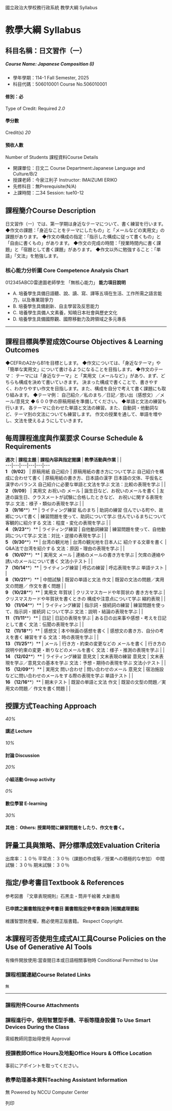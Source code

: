 國立政治大學校務行政系統 教學大綱 Syllabus
# 教學大綱 Syllabus
##  科目名稱：日文習作（一） 
#####  Course Name: Japanese Composition (I)
  * 學年學期：114-1 Fall Semester, 2025 
  * 科目代碼：506010001 Course No.506010001


#### 修別：必
Type of Credit: Required 
_2.0_
#### 學分數
Credit(s)
_20_
#### 預收人數
Number of Students
課程資料Course Details
  * 開課單位：日文二 Course Department:Japanese Language and Culture/B/2 
  * 授課老師：今泉江利子 Instructor: IMAIZUMI ERIKO 
  * 先修科目：無Prerequisite(N/A)
  * 上課時間：二34 Session: tue10-12


##  課程簡介Course Description
日文習作（一）では、第一学期は身近なテーマについて、書く練習を行います。
◆作文の課題：「身近なことをテーマにしたもの」と「メールなどの実用文」の課題があります。
◆作文の構成の指定：「指示した構成に従って書くもの」と「自由に書くもの」があります。
◆作文の完成の時間：「授業時間内に書く課題」と「宿題として書く課題」があります。
◆作文以外に勉強すること：「単語」「文法」を勉強します。
###  核心能力分析圖 Core Competence Analysis Chart
012345ABCD雷達圖老師學生
「無核心能力」 
**能力項目說明**
  * A. 培養學生具備日語聽、說、讀、寫、譯等五項在生活、工作所需之語言能力，以及專業競爭力
  * B. 培養學生具備創新、自主學習及反思能力
  * C. 培養學生具備人文素養，知曉日本社會與歷史文化
  * D. 培養學生具備國際觀、國際移動力及跨領域之多元專長


* * *
##  課程目標與學習成效Course Objectives & Learning Outcomes 
◆CEFRのA2からB1を目標とします。
◆作文については、「身近なテーマ」や「簡単な実用文」について書けるようになることを目指します。
◆作文のテーマ：
テーマには「身近なテーマ」と「実用文（メールなど）」があり、まず、どちらも構成を決めて書いていきます。
決まった構成で書くことで、書きやすく、わかりやすい作文を目指します。また、構成を自分で考えて書く課題にも取り組みます。
◆テーマ例：
自己紹介／私のまち／日記／思い出（感想文）／メール/意見文
◆６００字の原稿用紙を準備してください。
◆単語と文法の練習も行います。
各テーマに合わせた単語と文法の練習。また、自動詞・他動詞など、テーマ別の文法についても練習します。
作文の授業を通して、単語を増やし、文法を使えるようにしていきます。
##  每周課程進度與作業要求 Course Schedule & Requirements
**週次** |  **課程主題** |  **課程內****容與指定****閱讀** |  **教學活動與作業** |  |   
---|---|---|---|---|---  
**1** **（9/02）** |  原稿用紙 自己紹介 |  原稿用紙の書き方について学ぶ 自己紹介を構成に合わせて書く |  原稿用紙の書き方、日本語の漢字 日本語の文体、平仮名と漢字のバランス 自己紹介に必要な単語と文法を学ぶ 文法：比較の表現を学ぶ |  |   
**2** **（9/09）** |  実用文 お祝いの メール |  誕生日など、お祝いのメールを書く |  友達の誕生日、クラスメートが試験に合格したときなど、 お祝いに関する表現を学ぶ 文法：様子・類似の表現を学ぶ |  |   
**3** **（9/16****）** |  ライティング練習 私のまち |  助詞の練習 住んでいる町や、故郷について書く |  練習問題を使って、助詞について学ぶ 住んでいるまちについて客観的に紹介する 文法：程度・変化の表現を学ぶ |  |   
**4** **（9/23****）** |  ライティング練習 |  自他動詞練習 |  練習問題を使って、自他動詞について学ぶ 文法：対比・逆接の表現を学ぶ |  |   
**5** **（9/30****）** |  台湾の観光地 |  台湾の観光地を日本人に 紹介する文章を書く |  Q&A法で台湾を紹介する 文法：原因・理由の表現を学ぶ |  |   
**6** **（10/07****）** |  実用文 メール |  連絡のメールの書き方を学ぶ |  欠席の連絡や誘いのメールについて書く 文法小テスト |  |   
**7** **（10/14****）** |  ライティング練習 |  呼応の練習 |  呼応表現を学ぶ 単語テスト |  |   
**8** **（10/21****）** |  中間試験 |  既習の単語と文法 作文 |  既習の文法の問題／実用文の問題／ 作文を書く問題 |  |   
**9** **（10/28****）** |  実用文 年賀状 |  クリスマスカードや年賀状の 書き方を学ぶ |  クリスマスカードや年賀状を書くときの 構成や注意点について学ぶ 縮約表現 |  |   
**10** **（11/04****）** |  ライティング練習 |  指示詞・接続詞の練習 |  練習問題を使って、指示詞・接続詞 について学ぶ 文法：説明・結論の表現を学ぶ |  |   
**11** **（11/11****）** |  日記 |  日記の表現を学ぶ |  ある日の出来事や感想・考えを日記として書く 文法：伝聞の表現を学ぶ |  |   
**12** **（11/18****）** |  感想文 |  本や映画の感想を書く |  感想文の書き方、自分の考えを書く 練習をする 文法：時の表現を学ぶ |  |   
**13** **（11/25****）** |  メール |  行き方・約束の変更などの メールを書く |  行き方の説明や約束の変更・断りなどのメールを書く 文法：様子・推測の表現を学ぶ |  |   
**14** **（12/02****）** |  ライティング練習 意見文 |  文末表現の練習 意見文 |  文末表現を学ぶ／意見文の基本を学ぶ 文法：予想・期待の表現を学ぶ 文法小テスト |  |   
**15** **（12/09****）** |  実用文 問い合わせ |  問い合わせのメール 意見文 |  宿泊施設などに問い合わせのメールをする際の表現を学ぶ 単語テスト |  |   
**16** **（12/16****）** |  期末テスト |  既習の単語と文法 作文 |  既習の文型の問題／実用文の問題／ 作文を書く問題 |  |   
##  授課方式Teaching Approach
_40%_
####  講述 Lecture
_10%_
####  討論 Discussion
_20%_
####  小組活動 Group activity
_0%_
####  數位學習 E-learning
_30%_
####  其他： Others: 授業時間に練習問題をしたり、作文を書く。 
##  評量工具與策略、評分標準成效Evaluation Criteria
出席率：１０％
平常点：３０％（課題の作成等／授業への積極的な参加）
中間試験：３０％
期末試験：３０％
##  指定/參考書目Textbook & References
参考図書
『文章表現規則』石黒圭・筒井千絵著 大新書局 
####  已申請之圖書館指定參考書目  圖書館指定參考書查詢 |相關處理要點
維護智慧財產權，務必使用正版書籍。 Respect Copyright.
##  本課程可否使用生成式AI工具Course Policies on the Use of Generative AI Tools
有條件開放使用:當查閱日本或日語相關事物時 Conditional Permitted to Use 
###  課程相關連結Course Related Links
```
無
```

* * *
###  課程附件Course Attachments
###  課程進行中，使用智慧型手機、平板等隨身設備 To Use Smart Devices During the Class
需經教師同意始得使用  Approval
###  授課教師Office Hours及地點Office Hours & Office Location
事前にアポイントを取ってください。
###  教學助理基本資料Teaching Assistant Information
無
Powered by NCCU Computer Center
  
列印
